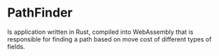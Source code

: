 # PathFinder

Is application written in Rust, compiled into WebAssembly that is responsible for finding a path based on move cost of different types of fields.
